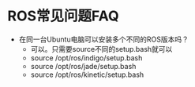 # ROS常见问题FAQ 
- 在同一台Ubuntu电脑可以安装多个不同的ROS版本吗？
	- 可以。只需要source不同的setup.bash就可以
	- source /opt/ros/indigo/setup.bash
	- source /opt/ros/jade/setup.bash
	- source /opt/ros/kinetic/setup.bash